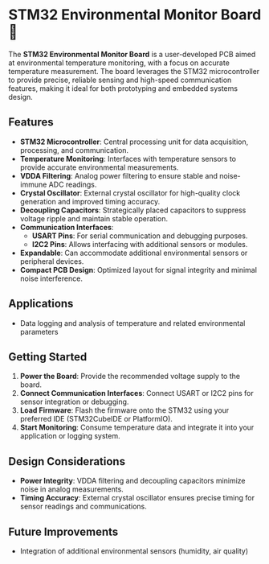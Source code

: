 # STM32 Environmental Monitor Board 🌱

The **STM32 Environmental Monitor Board** is a user-developed PCB aimed at environmental temperature monitoring, with a focus on accurate temperature measurement. The board leverages the STM32 microcontroller to provide precise, reliable sensing and high-speed communication features, making it ideal for both prototyping and embedded systems design.

## Features

- **STM32 Microcontroller**: Central processing unit for data acquisition, processing, and communication.
- **Temperature Monitoring**: Interfaces with temperature sensors to provide accurate environmental measurements.
- **VDDA Filtering**: Analog power filtering to ensure stable and noise-immune ADC readings.
- **Crystal Oscillator**: External crystal oscillator for high-quality clock generation and improved timing accuracy.
- **Decoupling Capacitors**: Strategically placed capacitors to suppress voltage ripple and maintain stable operation.
- **Communication Interfaces**:
  - **USART Pins**: For serial communication and debugging purposes.
  - **I2C2 Pins**: Allows interfacing with additional sensors or modules.
- **Expandable**: Can accommodate additional environmental sensors or peripheral devices.
- **Compact PCB Design**: Optimized layout for signal integrity and minimal noise interference.

## Applications

- Data logging and analysis of temperature and related environmental parameters

## Getting Started

1. **Power the Board**: Provide the recommended voltage supply to the board.
2. **Connect Communication Interfaces**: Connect USART or I2C2 pins for sensor integration or debugging.
3. **Load Firmware**: Flash the firmware onto the STM32 using your preferred IDE (STM32CubeIDE or PlatformIO).
4. **Start Monitoring**: Consume temperature data and integrate it into your application or logging system.

## Design Considerations

- **Power Integrity**: VDDA filtering and decoupling capacitors minimize noise in analog measurements.
- **Timing Accuracy**: External crystal oscillator ensures precise timing for sensor readings and communications.

## Future Improvements

- Integration of additional environmental sensors (humidity, air quality)

